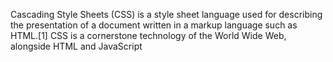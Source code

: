 Cascading Style Sheets (CSS) is a style sheet language used for describing the presentation of a document written in a markup language such as HTML.[1] CSS is a cornerstone technology of the World Wide Web, alongside HTML and JavaScript

























